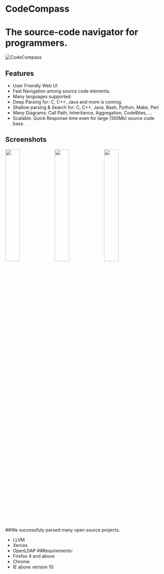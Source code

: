 # CodeCompass

# The source-code navigator for programmers.

![CodeCompass](https://raw.githubusercontent.com/Ericsson/codecompass/master/img/logo.jpg)

## Features
* User Friendly Web UI
* Fast Navigation among source code elements.  
* Many languages supported. 
* Deep Parsing for: C, C++, Java and more is coming.
* Shallow parsing & Search for: C, C++, Java, Bash, Python, Make, Perl
* Many Diagrams: Call Path, Inheritance, Aggregation, CodeBites, ...
* Scalable. Quick Response time even for large (100Mb) source code base.

## Screenshots

<img src="https://raw.githubusercontent.com/Ericsson/codecompass/master/img/screenshot1.jpg" width="30%" />
<img src="https://raw.githubusercontent.com/Ericsson/codecompass/master/img/screenshot2.jpg" width="30%" />
<img src="https://raw.githubusercontent.com/Ericsson/codecompass/master/img/screenshot3.jpg" width="30%" />

##We successfuly parsed many open source projects.
* LLVM
* Xerces
* OpenLDAP
##Requirements:
* Firefox 4 and above
* Chrome
* IE above version 10


